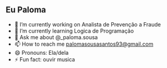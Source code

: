 ## Eu Paloma 

- 🔭 I’m currently working on Analista de Prevenção a Fraude 
- 🌱 I’m currently learning Logica de Programação 
- 💬 Ask me about @_paloma.sousa
- 📫 How to reach me palomasousasantos93@gmail.com
- 😄 Pronouns: Ela/dela
- ⚡ Fun fact: ouvir musica


